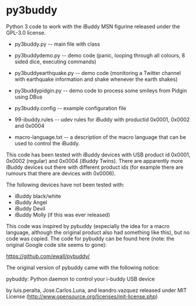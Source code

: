 # py3buddy
Python 3 code to work with the iBuddy MSN figurine released under the GPL-3.0 license.

* py3buddy.py -- main file with class

* py3buddydemo.py -- demo code (panic, looping through all colours, 8 sided
dice, executing commands)

* py3buddyearthquake.py -- demo code (monitoring a Twitter channel with
earthquake information and shake whenever the earth shakes)

* py3buddypidgin.py -- demo code to process some smileys from Pidgin using
DBus

* py3buddy.config -- example configuration file

* 99-ibuddy.rules -- udev rules for iBuddy with productid 0x0001, 0x0002
and 0x0004

* macro-language.txt -- a description of the macro language that can be used
to control the iBuddy.

This code has been tested with iBuddy devices with USB product id 0x0001, 0x0002
(regular) and 0x0004 (iBuddy Twins). There are apparently more iBuddy devices
out there with different product ids (for example there are rumours that there
are devices with 0x0006).

The following devices have not been tested with:

* iBuddy black/white
* iBuddy Angel
* iBuddy Devil
* iBuddy Molly (if this was ever released)

This code was inspired by pybuddy (especially the idea for a macro language,
although the original product also had something like this), but no code was
copied. The code for pybuddy can be found here (note: the original Google code
site seems to gone):

https://github.com/ewall/pybuddy/

The original version of pybuddy came with the following notice:

pybuddy: Python daemon to control your i-buddy USB device

by luis.peralta, Jose.Carlos.Luna, and leandro.vazquez
released under MIT License (http://www.opensource.org/licenses/mit-license.php)
